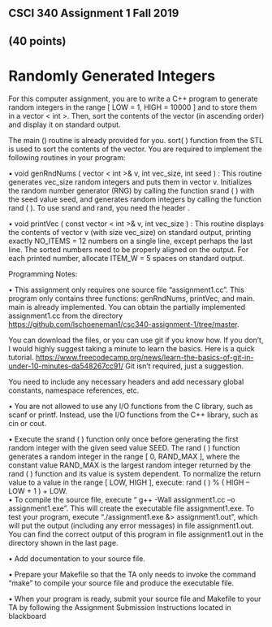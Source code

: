 ## CSCI 340 	 	             Assignment 1                            Fall 2019 

## (40 points) 
 
# Randomly Generated Integers 
 
For this computer assignment, you are to write a C++ program to generate random integers in the range [ LOW = 1, HIGH = 10000 ] and to store them in a vector < int >. Then, sort the contents of the vector (in ascending order) and display it on standard output. 
 
The main () routine is already provided for you. sort( ) function from the STL is used to sort the contents of the vector. You are required to implement the following routines in your program: 
 
•	void genRndNums ( vector < int >& v, int vec_size, int seed ) : This routine generates vec_size random integers and puts them in vector v. Initializes the random number generator (RNG) by calling the function srand ( ) with the seed value seed, and generates random integers by calling the function rand ( ). To use srand and rand, you need the header <cstdlib>. 
 
•	void printVec ( const vector < int >& v, int vec_size 
) : This routine displays the contents of vector v (with size vec_size) on standard output, printing exactly NO_ITEMS = 12 numbers on a single line, except perhaps the last line. The sorted numbers need to be properly aligned on the output. For each printed number, allocate ITEM_W = 5 spaces on standard output. 
 
Programming Notes: 
 
•	This assignment only requires one source file “assignment1.cc”. This program only contains three functions: genRndNums, printVec, and main. main is already implemented. You can obtain the partially implemented assignment1.cc from the directory 
https://github.com/lschoeneman1/csc340-assignment-1/tree/master. 

You can download the files, or you can use git if you know how.  If you don’t, I would highly suggest taking a minute to learn the basics.  Here is a quick tutorial.
https://www.freecodecamp.org/news/learn-the-basics-of-git-in-under-10-minutes-da548267cc91/
Git isn’t required, just a suggestion.

You need to include any necessary headers and add necessary global constants, namespace references, etc.
  
•	You are not allowed to use any I/O functions from the C library, such as scanf or printf. Instead, use the I/O functions from the C++ library, such as cin or cout. 
 
•	Execute the srand ( ) function only once before generating the first random integer with the given seed value SEED. The rand ( ) function generates a random integer in the range [ 0, RAND_MAX ], where the constant value RAND_MAX is the largest random integer returned by the rand ( ) function and its value is system dependent. To normalize the return value to a value in the 
range [ LOW, HIGH ], execute: rand ( ) % ( HIGH – LOW + 1 ) + LOW.  
•	To compile the source file, execute “ g++ -Wall assignment1.cc –o assignment1.exe”.  This will create the executable file assignment1.exe. To test your program, execute “./assignment1.exe &> 
assignment1.out”, which will put the output (including any error messages) in file assignment1.out. You can find the correct output of this program in file assignment1.out in the directory shown in the last page. 
 
•	Add documentation to your source file. 
 
•	Prepare your Makefile so that the TA only needs to invoke the command “make” to compile your source file and produce the executable file.  
 
•	When your program is ready, submit your source file and Makefile to your TA by following the Assignment Submission Instructions located in blackboard
